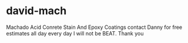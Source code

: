 david-mach
==========

Machado Acid Conrete Stain And Epoxy Coatings contact Danny for free estimates all day every day I will not be BEAT. Thank you
